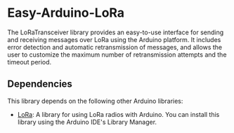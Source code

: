 # Easy-Arduino-LoRa

The LoRaTransceiver library provides an easy-to-use interface for sending and receiving messages over LoRa using the Arduino platform. It includes error detection and automatic retransmission of messages, and allows the user to customize the maximum number of retransmission attempts and the timeout period.

## Dependencies

This library depends on the following other Arduino libraries:

- [LoRa](https://github.com/sandeepmistry/arduino-LoRa): A library for using LoRa radios with Arduino. You can install this library using the Arduino IDE's Library Manager.
